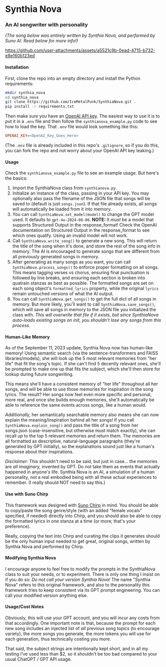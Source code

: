 # Synthia Nova
### An AI songwriter with personality
*(The song below was entirely written by Synthia Nova, and performed by Suno AI. Read below for more info!)*

https://github.com/user-attachments/assets/a5521c9b-0ead-4715-b732-e8e160b123ed

#### Installation
First, clone the repo into an empty directory and install the Python requirements:
```bash
mkdir synthia_nova
cd synthia_nova
git clone https://github.com/IceMetalPunk/SynthiaNova.git .
pip install -r requirements.txt
```

Then make sure you have an [OpenAI API key](https://help.openai.com/en/articles/4936850-where-do-i-find-my-secret-api-key). The easiest way to use it is to put it in a `.env` file and then follow the `synthianova_example.py` code to see how to load the key. That `.env` file would look something like this:
```ini
OPENAI_KEY=<OpenAI_Key_Goes_Here>
```

(The `.env` file is already included in this repo's `.gitignore`, so if you do this, you can fork the repo and not worry about your OpenAI API key leaking.)

#### Usage
Check the `synthianova_example.py` file to see an example usage. But here's the basics:
1. Import the SynthiaNova class from `synthianova.py`.
2. Initialize an instance of the class, passing in your API key. You may optionally also pass the filename of the JSON file that songs will be saved to (default is just `songs.json`). If that file already exists, all songs will automatically be loaded from it into memory.
3. You can call `SynthiaNova.set_model(model)` to change the GPT model used. It defaults to `gpt-4o-2024-08-06`. **NOTE:** It *must* be a model that supports Structured Output in the response_format! Check the OpenAI documentation on Structured Output in the response_format to see which ones qualify. Using an invalid model will not work.
4. Call `SynthiaNova.write_song()` to generate a new song. This will return the title of the song when it's done, and store the rest of the song info in memory. The AI is encouraged to generate songs that are different from all previously generated songs in memory.
4. After generating as many songs as you want, you can call `SynthiaNove.process_songs()` to enforce proper formatting on all songs. This means tagging verses vs chorus, ensuring final punctuation is followed by line breaks, and ensuring each section is broken into quatrain stanzas as best as possible. The formatted songs are set on each song object's `formatted_lyrics` property, while the original `lyrics` remain untouched versions of what the AI output.
5. You can call `SynthiaNova.get_songs()` to get the full dict of all songs in memory. But more likely, you'll want to call `SynthiaNova.save_songs()`, which will save all songs in memory to the JSON file you initialized the class with. *This will overwrite that file if it exists, but since SynthiaNova auto-loads existing songs on init, you shouldn't lose any songs from this process.*

#### Human-Like Memory
As of the September 11, 2023 update, Synthia Nova now has human-like memory! Using semantic search (via the sentence-transformers and FAISS libraries/models), she will look up the 5 most relevant memories from "her life" that fit the song's topic. If she can't find 5 decently relevant ones, she'll be prompted to make one up that fits the subject, which she'll then store for lookup during future songwriting.

This means she'll have a consistent memory of "her life" throughout all her songs, and will be able to use those memories for inspiration in the song lyrics. The result? Her songs now feel even more specific and personal, more real, and once she builds enough memories, she'll automatically be able to reference the same events across songs, like a human would.

*Additionally,* her semantically searchable memory also means she can now explain the meaning/inspiration behind all her songs! If you call `SynthiaNova.explain_song()` and pass the title of a song from her songs.json (case-insensitive, but otherwise must match exactly), she can recall up to the top 5 relevant memories and return them. The memories are all formatted as descriptive, natural-language paragraphs (they're generated by GPT initially), so the explanations sound just like a human's response about their inspirations.

*Disclaimer:* This shouldn't need to be said, but just in case... the memories are *all imaginary,* invented by GPT. Do not take them as events that actually happened in anyone's life. Synthia Nova is an AI, a simulation of a human personality, not a real embodied being with all these actual experiences to remember. (I really should NOT need to say this.)

#### Use with Suno Chirp
This framework was designed with [Suno Chirp](https://suno.ai) in mind. You should be able to copy/paste the song genre/style (with an added "female vocals" specified, if needed) directly into Chirp, and you should also be able to copy the formatted lyrics in one stanza at a time (or more; that's your preference).

Really, copying the text into Chirp and curating the clips it generates should be the only human input needed to get great, original songs, written by Synthia Nova and performed by Chirp.

#### Modifying Synthia Nova
I encourage anyone to feel free to modify the prompts in the SynthiaNova class to suit your needs, or to experiment. There is only one thing I insist on if you do so: *Do not call your version Synthia Nova!* The name "Synthia Nova" refers to this original framework, and also to the personality this framework tries to keep consistent via its GPT prompt engineering. You can call your modified version anything else.

#### Usage/Cost Notes
Obviously, this will use your GPT account, and you will incur any costs from that accordingly. One important note is that, because the prompt for each new song includes an injected list of *all* previous song topics (to encourage variety), the more songs you generate, the more tokens you will use for each generation, thus technically costing you more.

That said, the subject strings are intentionally kept short, and in all my testing I've used less than $2, so it shouldn't be too bad compared to your usual ChatGPT / GPT API usage.
